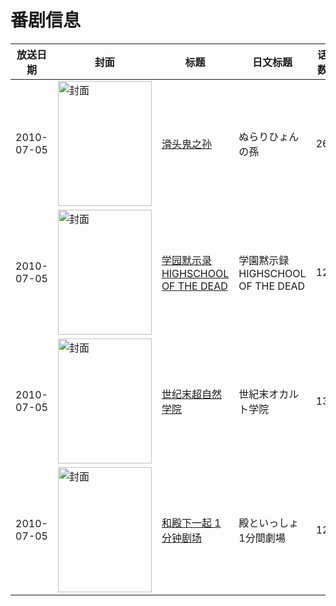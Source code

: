 # 番剧信息

|放送日期|封面|标题|日文标题|话数|评分|评分人数|
|---|---|---|---|---|---|---|
|2010-07-05|<img src="//lain.bgm.tv/pic/cover/c/4d/ea/5474_A8w8F.jpg" alt="封面" style="width:150px;height:200px;object-fit:cover;">|[滑头鬼之孙](https://bangumi.tv/subject/5474)|ぬらりひょんの孫|26|6.8|3434人评分|
|2010-07-05|<img src="//lain.bgm.tv/pic/cover/c/06/56/5647_E0U53.jpg" alt="封面" style="width:150px;height:200px;object-fit:cover;">|[学园默示录 HIGHSCHOOL OF THE DEAD](https://bangumi.tv/subject/5647)|学園黙示録 HIGHSCHOOL OF THE DEAD|12|6.7|6519人评分|
|2010-07-05|<img src="//lain.bgm.tv/pic/cover/c/2d/13/5655_7W414.jpg" alt="封面" style="width:150px;height:200px;object-fit:cover;">|[世纪末超自然学院](https://bangumi.tv/subject/5655)|世紀末オカルト学院|13|6.6|1331人评分|
|2010-07-05|<img src="//lain.bgm.tv/pic/cover/c/bb/4a/7014_VrXTx.jpg" alt="封面" style="width:150px;height:200px;object-fit:cover;">|[和殿下一起 1分钟剧场](https://bangumi.tv/subject/7014)|殿といっしょ 1分間劇場|12|7.1|357人评分|
